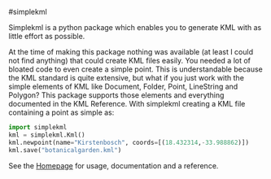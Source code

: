 #simplekml

Simplekml is a python package which enables you to generate KML with as little effort as possible.

At the time of making this package nothing was available (at least I could not find anything) that could create KML files easily. You needed a lot of bloated code to even create a simple point. This is understandable because the KML standard is quite extensive, but what if you just work with the simple elements of KML like Document, Folder, Point, LineString and Polygon? This package supports those elements and everything documented in the KML Reference. With simplekml creating a KML file containing a point as simple as:

```python
import simplekml
kml = simplekml.Kml()
kml.newpoint(name="Kirstenbosch", coords=[(18.432314,-33.988862)])
kml.save("botanicalgarden.kml")
```

See the [Homepage](http://readthedocs.org/projects/simplekml/) for usage, documentation and a reference.

